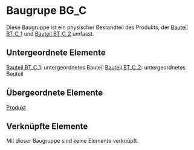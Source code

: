 # Baugrupe BG_C
Diese Baugruppe ist ein physischer Bestandteil des Produkts, der [Bauteil BT_C_1](BT_C_1.md) und [Bauteil BT_C_2](BT_C_2.md) umfasst.

## Untergeordnete Elemente
[Bauteil BT_C_1](BT_C_1.md): untergeordnetes Bauteil
[Bauteil BT_C_2](BT_C_2.md): untergeordnetes Bauteil

## Übergeordnete Elemente
[Produkt](Produkt.md)

## Verknüpfte Elemente
Mit dieser Baugruppe sind keine Elemente verknüpft.